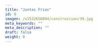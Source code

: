 ```yaml
---
title: "Juntas Frias"
id: 9
imagen: /v1532656894/construccion/39.jpg
meta_keywords: ""
meta_description: ""
draft: false
weight: 0
---
```

